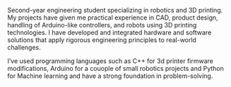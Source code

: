 Second-year engineering student specializing in robotics and 3D printing. My projects have given me practical experience in CAD, product design, handling of Arduino-like controllers, and robots using 3D printing technologies. I have developed and integrated hardware and software solutions that apply rigorous engineering principles to real-world challenges.

I’ve used programming languages such as C++ for 3d printer firmware modifications, Arduino for a couople of small robotics projects and Python for Machine learning and have a strong foundation in problem-solving.
<!--
**Thetigri/Thetigri** is a ✨ _special_ ✨ repository because its `README.md` (this file) appears on your GitHub profile.

Here are some ideas to get you started:

- 🔭 I’m currently working on ...
- 🌱 I’m currently learning ...
- 👯 I’m looking to collaborate on ...
- 🤔 I’m looking for help with ...
- 💬 Ask me about ...
- 📫 How to reach me: ...
- 😄 Pronouns: ...
- ⚡ Fun fact: ...
-->
